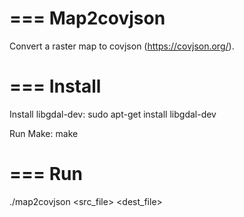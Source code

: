 ===
Map2covjson
===

Convert a raster map to covjson (https://covjson.org/).

===
  Install
===

Install libgdal-dev:
sudo apt-get install libgdal-dev

Run Make:
make

===
  Run
===

  ./map2covjson <src_file> <dest_file>

